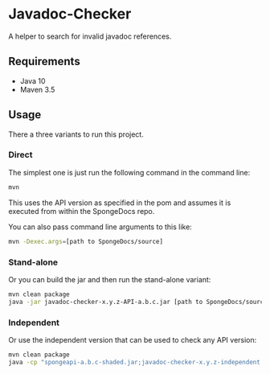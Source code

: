 Javadoc-Checker
===============

A helper to search for invalid javadoc references.

Requirements
------------

* Java 10
* Maven 3.5

Usage
-----

There a three variants to run this project.

### Direct

The simplest one is just run the following command in the command line:

````bash
mvn
````

This uses the API version as specified in the pom and assumes it is executed from within the SpongeDocs repo.

You can also pass command line arguments to this like:

````bash
mvn -Dexec.args=[path to SpongeDocs/source]
````

### Stand-alone

Or you can build the jar and then run the stand-alone variant:

````bash
mvn clean package
java -jar javadoc-checker-x.y.z-API-a.b.c.jar [path to SpongeDocs/source]
````

### Independent

Or use the independent version that can be used to check any API version:

````bash
mvn clean package
java -cp "spongeapi-a.b.c-shaded.jar;javadoc-checker-x.y.z-independent.jar" org.spongepowered.docs.tools.javadoc.Main [path to SpongeDocs/source]
````

